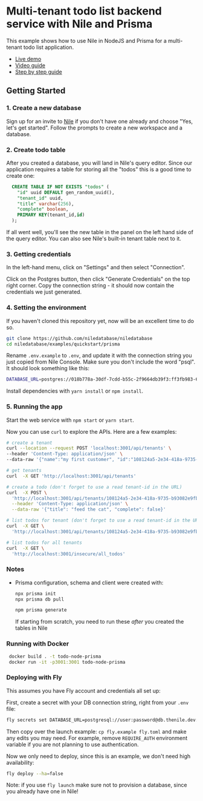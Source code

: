 # Multi-tenant todo list backend service with Nile and Prisma

This example shows how to use Nile in NodeJS and Prisma for a multi-tenant todo list application.

- [Live demo](https://todo-prisma-ten.vercel.app)
- [Video guide](https://youtu.be/qsQSQoMpluk?feature=shared)
- [Step by step guide](https://www.thenile.dev/docs/getting-started/languages/prisma)

## Getting Started

### 1. Create a new database

Sign up for an invite to [Nile](https://thenile.dev) if you don't have one already and choose "Yes, let's get started". Follow the prompts to create a new workspace and a database.

### 2. Create todo table

After you created a database, you will land in Nile's query editor. Since our application requires a table for storing all the "todos" this is a good time to create one:

```sql
  CREATE TABLE IF NOT EXISTS "todos" (
    "id" uuid DEFAULT gen_random_uuid(),
    "tenant_id" uuid,
    "title" varchar(256),
    "complete" boolean,
    PRIMARY KEY(tenant_id,id)
  );
```

If all went well, you'll see the new table in the panel on the left hand side of the query editor. You can also see Nile's built-in tenant table next to it.

### 3. Getting credentials

In the left-hand menu, click on "Settings" and then select "Connection".

Click on the Postgres button, then click "Generate Credentials" on the top right corner. Copy the connection string - it should now contain the credentials we just generated.

### 4. Setting the environment

If you haven't cloned this repository yet, now will be an excellent time to do so.

```bash
git clone https://github.com/niledatabase/niledatabase
cd niledatabase/examples/quickstart/prisma
```

Rename `.env.example` to `.env`, and update it with the connection string you just copied from Nile Console. Make sure you don't include the word "psql". It should look something like this:

```bash
DATABASE_URL=postgres://018b778a-30df-7cdd-b55c-2f9664db39f3:ff3fb983-683c-4616-bbbc-519d8ddbbce5@db.thenile.dev:5432/gwen_db
```

Install dependencies with `yarn install` or `npm install`.

### 5. Running the app

Start the web service with `npm start` or `yarn start`.

Now you can use `curl` to explore the APIs. Here are a few examples:

```bash
# create a tenant
curl --location --request POST 'localhost:3001/api/tenants' \
--header 'Content-Type: application/json' \
--data-raw '{"name":"my first customer", "id":"108124a5-2e34-418a-9735-b93082e9fbf2"}'

# get tenants
curl  -X GET 'http://localhost:3001/api/tenants'

# create a todo (don't forget to use a read tenant-id in the URL)
curl  -X POST \
  'http://localhost:3001/api/tenants/108124a5-2e34-418a-9735-b93082e9fbf2/todos' \
  --header 'Content-Type: application/json' \
  --data-raw '{"title": "feed the cat", "complete": false}'

# list todos for tenant (don't forget to use a read tenant-id in the URL)
curl  -X GET \
  'http://localhost:3001/api/tenants/108124a5-2e34-418a-9735-b93082e9fbf2/todos'

# list todos for all tenants
curl  -X GET \
  'http://localhost:3001/insecure/all_todos'
```

### Notes

- Prisma configuration, schema and client were created with:

  ```bash
  npx prisma init
  npx prisma db pull

  npm prisma generate
  ```

  If starting from scratch, you need to run these _after_ you created the tables in Nile

### Running with Docker

```bash
 docker build . -t todo-node-prisma
 docker run -it -p3001:3001 todo-node-prisma
```

### Deploying with Fly

This assumes you have Fly account and credentials all set up:

First, create a secret with your DB connection string, right from your `.env` file:

```bash
fly secrets set DATABASE_URL=postgresql://user:password@db.thenile.dev:5432/mydb
```

Then copy over the launch example: `cp fly.example fly.toml` and make any edits you may need.
For example, remove `REQUIRE_AUTH` environment variable if you are not planning to use authentication.

Now we only need to deploy, since this is an example, we don't need high availability:

```bash
fly deploy --ha=false
```

Note: if you use `fly launch` make sure not to provision a database, since you already have one in Nile!
